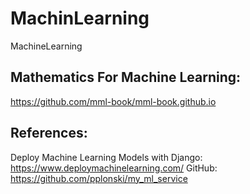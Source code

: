 # MachinLearning
MachineLearning

## Mathematics For Machine Learning:  
https://github.com/mml-book/mml-book.github.io

## References:
Deploy Machine Learning Models with Django: https://www.deploymachinelearning.com/
GitHub: https://github.com/pplonski/my_ml_service
